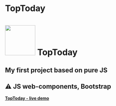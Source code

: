 # TopToday
# <img src="https://ekarakaptan.github.io/toptoday/public/favicon.png" width="100"> TopToday
## My first project based on pure JS 
## :warning: JS web-components, Bootstrap




[**TopToday - live demo**](https://ekarakaptan.github.io/toptoday/public/)

